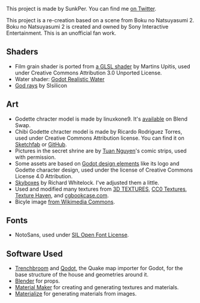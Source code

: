 This project is made by SunkPer. You can find me [on Twitter](https://twitter.com/SunkPer).

This project is a re-creation based on a scene from Boku no Natsuyasumi 2. Boku no Natsuyasumi 2 is created and owned by Sony Interactive Entertainment. This is an unofficial fan work.

## Shaders
- Film grain shader is ported from [a GLSL shader](http://devlog-martinsh.blogspot.com/2013/05/image-imperfections-and-film-grain-post.html) by Martins Upitis, used under Creative Commons Attribution 3.0 Unported License.
- Water shader: [Godot Realistic Water](https://github.com/godot-extended-libraries/godot-realistic-water)
- [God rays](https://github.com/SIsilicon/Godot-God-Rays-Plugin) by SIsilicon

## Art
- Godette chracter model is made by linuxkone9. It's [available](https://www.blendswap.com/blend/22276) on Blend Swap.
- Chibi Godette chracter model is made by Ricardo Rodriguez Torres, used under Creative Commons Attribution license. You can find it on [Sketchfab](https://sketchfab.com/3d-models/godette-chan-5e5dd8978e21431f992dee953c11558d) or [GitHub](https://github.com/SirRichard94/low-poly-godette).
- Pictures in the secret shrine are by [Tuan Nguyen](https://twitter.com/01lifeleft)'s comic strips, used with permission.
- Some assets are based on [Godot design elements](https://github.com/godotengine/godot-design) like its logo and Godette character design, used under the license of Creative Commons License 4.0 Attribution.
- [Skyboxes](https://github.com/rpgwhitelock/AllSkyFree_Godot) by Richard Whitelock. I've adjusted them a little.
- Used and modified many textures from [3D TEXTURES](https://3dtextures.me/), [CC0 Textures](https://cc0textures.com/), [Texture Haven](https://texturehaven.com/), and [cgbookcase.com](https://www.cgbookcase.com/).
- Bicyle image [from Wikimedia Commons](https://commons.wikimedia.org/wiki/File:Fiets_Elv%C3%A9.jpg).

## Fonts
- NotoSans, used under [SIL Open Font License](https://github.com/googlefonts/noto-fonts/blob/master/LICENSE).

## Software Used
- [Trenchbroom](https://kristianduske.com/trenchbroom/) and [Qodot](https://github.com/ShiftyAxel/Qodot), the Quake map importer for Godot, for the base structure of the house and geometries around it.
- [Blender](https://www.blender.org/) for props.
- [Material Maker](https://github.com/RodZill4/material-maker) for creating and generating textures and materials.
- [Materialize](http://boundingboxsoftware.com/materialize/) for generating materials from images.

